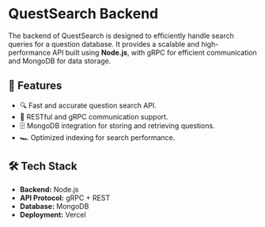 # QuestSearch Backend

The backend of QuestSearch is designed to efficiently handle search queries for a question database. It provides a scalable and high-performance API built using **Node.js**, with gRPC for efficient communication and MongoDB for data storage.

## 🚀 Features

- 🔍 Fast and accurate question search API.
- 📄 RESTful and gRPC communication support.
- 🗄️ MongoDB integration for storing and retrieving questions.
- 🏎️ Optimized indexing for search performance.

## 🛠️ Tech Stack

- **Backend:** Node.js
- **API Protocol:** gRPC + REST  
- **Database:** MongoDB  
- **Deployment:** Vercel
